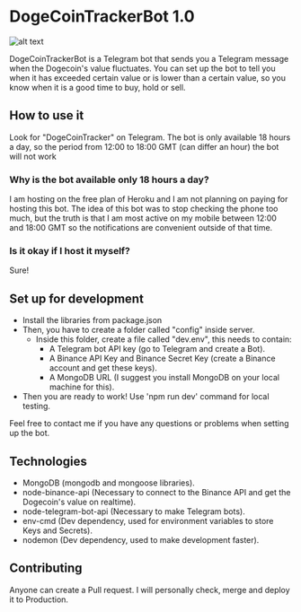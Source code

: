 # DogeCoinTrackerBot 1.0
![alt text](https://github.com/LMOlivera/DogeCoinTrackerBot/blob/main/images/dogecoin.png "Dogecoin logo")

DogeCoinTrackerBot is a Telegram bot that sends you a Telegram message when the Dogecoin's value fluctuates. You can set up the bot to tell you when it has exceeded certain value or is lower than a certain value, so you know when it is a good time to buy, hold or sell.

## How to use it
Look for "DogeCoinTracker" on Telegram. The bot is only available 18 hours a day, so the period from 12:00 to 18:00 GMT (can differ an hour) the bot will not work

### Why is the bot available only 18 hours a day?
I am hosting on the free plan of Heroku and I am not planning on paying for hosting this bot. The idea of this bot was to stop checking the phone too much, but the truth is that I am most active on my mobile between 12:00 and 18:00 GMT so the notifications are convenient outside of that time.

### Is it okay if I host it myself?
Sure!

## Set up for development
- Install the libraries from package.json
- Then, you have to create a folder called "config" inside server.
  - Inside this folder, create a file called "dev.env", this needs to contain:
    - A Telegram bot API key (go to Telegram and create a Bot).
    - A Binance API Key and Binance Secret Key (create a Binance account and get these keys).
    - A MongoDB URL (I suggest you install MongoDB on your local machine for this).
- Then you are ready to work! Use 'npm run dev' command for local testing.

Feel free to contact me if you have any questions or problems when setting up the bot.

## Technologies
- MongoDB (mongodb and mongoose libraries).
- node-binance-api (Necessary to connect to the Binance API and get the Dogecoin's value on realtime).
- node-telegram-bot-api (Necessary to make Telegram bots).
- env-cmd (Dev dependency, used for environment variables to store Keys and Secrets).
- nodemon (Dev dependency, used to make development faster).

## Contributing
Anyone can create a Pull request. I will personally check, merge and deploy it to Production.